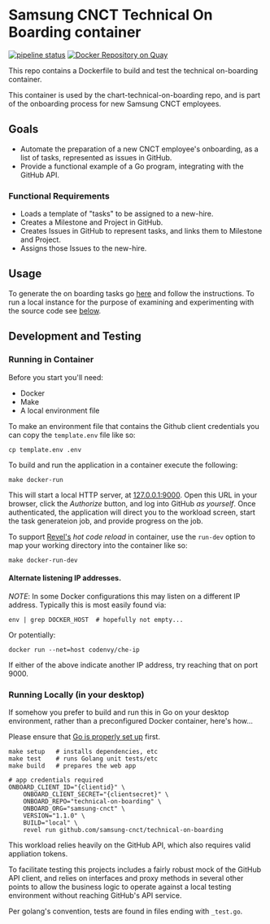 # Samsung CNCT Technical On Boarding container
[![pipeline status](https://git.cnct.io/common-tools/samsung-cnct_container-technical-on-boarding/badges/master/pipeline.svg)](https://git.cnct.io/common-tools/samsung-cnct_container-technical-on-boarding/commits/master)
[![Docker Repository on Quay](https://quay.io/repository/samsung_cnct/technical-on-boarding-container/status "Docker Repository on Quay")](https://quay.io/repository/samsung_cnct/technical-on-boarding-container)

This repo contains a Dockerfile to build and test the technical on-boarding container.

This container is used by the chart-technical-on-boarding repo, and is part of the onboarding process for new Samsung CNCT employees.

## Goals

- Automate the preparation of a new CNCT employee's onboarding, as a list of tasks, represented as issues in GitHub.
- Provide a functional example of a Go program, integrating with the GitHub API.

### Functional Requirements

- Loads a template of "tasks" to be assigned to a new-hire. 
- Creates a Milestone and Project in GitHub. 
- Creates Issues in GitHub to represent tasks, and links them to Milestone and Project.
- Assigns those Issues to the new-hire.

## Usage

To generate the on boarding tasks go [here](http://technical-on-boarding.kubeme.io) and
follow the instructions. To run a local instance for the purpose of examining and
experimenting with the source code see [below](#development-and-testing).

## Development and Testing

### Running in Container

Before you start you'll need:

- Docker
- Make
- A local environment file

To make an environment file that contains the Github client credentials you can copy the `template.env`
file like so:

```shell
cp template.env .env
```

To build and run the application in a container execute the following:

```shell
make docker-run
```

This will start a local HTTP server, at [127.0.0.1:9000](http://127.0.0.1:9000/). Open this URL
in your browser, click the *Authorize* button, and log into GitHub _as yourself_. Once authenticated, 
the application will direct you to the workload screen, start the task generateion job, and 
provide progress on the job.

To support [Revel's][4] _hot code reload_ in container, use the `run-dev` option to map 
your working directory into the container like so:

```shell
make docker-run-dev
```

#### Alternate listening IP addresses.

*NOTE*: In some Docker configurations this may listen on a different IP address.
Typically this is most easily found via:

```shell
env | grep DOCKER_HOST  # hopefully not empty...
```

Or potentially:

```shell
docker run --net=host codenvy/che-ip 
```

If either of the above indicate another IP address, try reaching that on port 9000.

### Running Locally (in your desktop)

If somehow you prefer to build and run this in Go on your desktop environment,
rather than a preconfigured Docker container, here's how...

Please ensure that [Go is properly set up](./SETTINGUPGO.md) first.

```shell
make setup   # installs dependencies, etc
make test    # runs Golang unit tests/etc
make build   # prepares the web app

# app credentials required
ONBOARD_CLIENT_ID="{clientid}" \ 
    ONBOARD_CLIENT_SECRET="{clientsecret}" \
    ONBOARD_REPO="technical-on-boarding" \
    ONBOARD_ORG="samsung-cnct" \
    VERSION="1.1.0" \
    BUILD="local" \
    revel run github.com/samsung-cnct/technical-on-boarding
```

This workload relies heavily on the GitHub API, which also requires valid appliation tokens.

To facilitate testing this projects includes a fairly robust mock of the GitHub API client, and relies on
interfaces and proxy methods in several other points to allow the business logic to operate against a local
testing environment without reaching GitHub's API service.

Per golang's convention, tests are found in files ending with `_test.go`.

[2]: https://github.com/settings/applications/new
[3]: https://github.com/settings/apps
[4]: https://revel.github.io://revel.github.io/manual/debug.html "Revel Hot Code Reload" 
